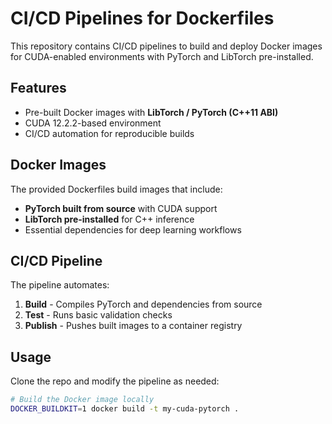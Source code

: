 # CI/CD Pipelines for Dockerfiles

This repository contains CI/CD pipelines to build and deploy Docker images for CUDA-enabled environments with PyTorch and LibTorch pre-installed.

## Features
- Pre-built Docker images with **LibTorch / PyTorch (C++11 ABI)**
- CUDA 12.2.2-based environment
- CI/CD automation for reproducible builds

## Docker Images
The provided Dockerfiles build images that include:
- **PyTorch built from source** with CUDA support
- **LibTorch pre-installed** for C++ inference
- Essential dependencies for deep learning workflows

## CI/CD Pipeline
The pipeline automates:
1. **Build** - Compiles PyTorch and dependencies from source
2. **Test** - Runs basic validation checks
3. **Publish** - Pushes built images to a container registry

## Usage
Clone the repo and modify the pipeline as needed:
```sh
# Build the Docker image locally
DOCKER_BUILDKIT=1 docker build -t my-cuda-pytorch .
```

